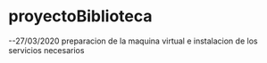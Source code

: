 # proyectoBiblioteca

--27/03/2020 preparacion de la maquina virtual e instalacion de los servicios necesarios
